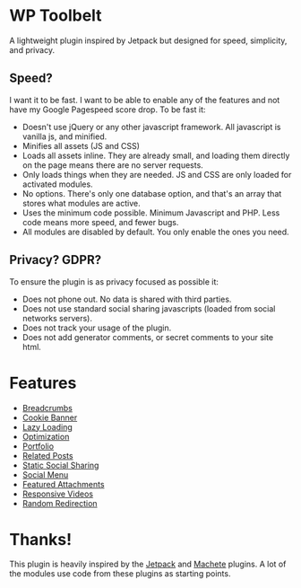 # WP Toolbelt

A lightweight plugin inspired by Jetpack but designed for speed, simplicity, and privacy.

## Speed?

I want it to be fast. I want to be able to enable any of the features and not have my Google Pagespeed score drop. To be fast it:

* Doesn't use jQuery or any other javascript framework. All javascript is vanilla js, and minified.
* Minifies all assets (JS and CSS)
* Loads all assets inline. They are already small, and loading them directly on the page means there are no server requests.
* Only loads things when they are needed. JS and CSS are only loaded for activated modules.
* No options. There's only one database option, and that's an array that stores what modules are active.
* Uses the minimum code possible. Minimum Javascript and PHP. Less code means more speed, and fewer bugs.
* All modules are disabled by default. You only enable the ones you need.

## Privacy? GDPR?

To ensure the plugin is as privacy focused as possible it:

* Does not phone out. No data is shared with third parties.
* Does not use standard social sharing javascripts (loaded from social networks servers).
* Does not track your usage of the plugin.
* Does not add generator comments, or secret comments to your site html.

# Features

* [Breadcrumbs](https://github.com/BinaryMoon/wp-toolbelt/wiki/Breadcrumbs)
* [Cookie Banner](https://github.com/BinaryMoon/wp-toolbelt/wiki/Cookie-Banner)
* [Lazy Loading](https://github.com/BinaryMoon/wp-toolbelt/wiki/Lazy-Loading)
* [Optimization](https://github.com/BinaryMoon/wp-toolbelt/wiki/Optimization)
* [Portfolio](https://github.com/BinaryMoon/wp-toolbelt/wiki/Portfolio)
* [Related Posts](https://github.com/BinaryMoon/wp-toolbelt/wiki/Related-Posts)
* [Static Social Sharing](https://github.com/BinaryMoon/wp-toolbelt/wiki/Static-Social-Sharing)
* [Social Menu](https://github.com/BinaryMoon/wp-toolbelt/wiki/Social-Menu)
* [Featured Attachments](https://github.com/BinaryMoon/wp-toolbelt/wiki/Featured-Attachment)
* [Responsive Videos](https://github.com/BinaryMoon/wp-toolbelt/wiki/Responsive-Videos)
* [Random Redirection](https://github.com/BinaryMoon/wp-toolbelt/wiki/Random-Redirect)

# Thanks!

This plugin is heavily inspired by the [Jetpack](https://github.com/automattic/jetpack) and [Machete](https://github.com/nilovelez/machete/) plugins. A lot of the modules use code from these plugins as starting points.

